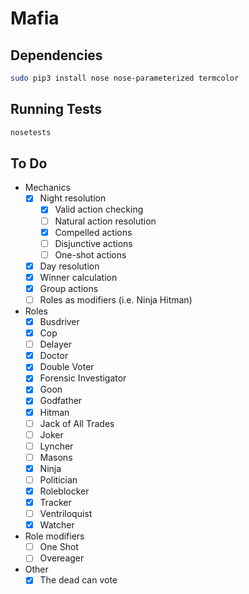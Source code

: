 # Mafia

## Dependencies

```sh
sudo pip3 install nose nose-parameterized termcolor
```

## Running Tests

```sh
nosetests
```

## To Do

- Mechanics
  - [x] Night resolution
    - [x] Valid action checking
    - [ ] Natural action resolution
    - [x] Compelled actions
    - [ ] Disjunctive actions
    - [ ] One-shot actions
  - [x] Day resolution
  - [x] Winner calculation
  - [x] Group actions
  - [ ] Roles as modifiers (i.e. Ninja Hitman)
- Roles
  - [x] Busdriver
  - [x] Cop
  - [ ] Delayer
  - [x] Doctor
  - [x] Double Voter
  - [x] Forensic Investigator
  - [x] Goon
  - [x] Godfather
  - [x] Hitman
  - [ ] Jack of All Trades
  - [ ] Joker
  - [ ] Lyncher
  - [ ] Masons
  - [x] Ninja
  - [ ] Politician
  - [x] Roleblocker
  - [x] Tracker
  - [ ] Ventriloquist
  - [x] Watcher
- Role modifiers
  - [ ] One Shot
  - [ ] Overeager
- Other
  - [x] The dead can vote
